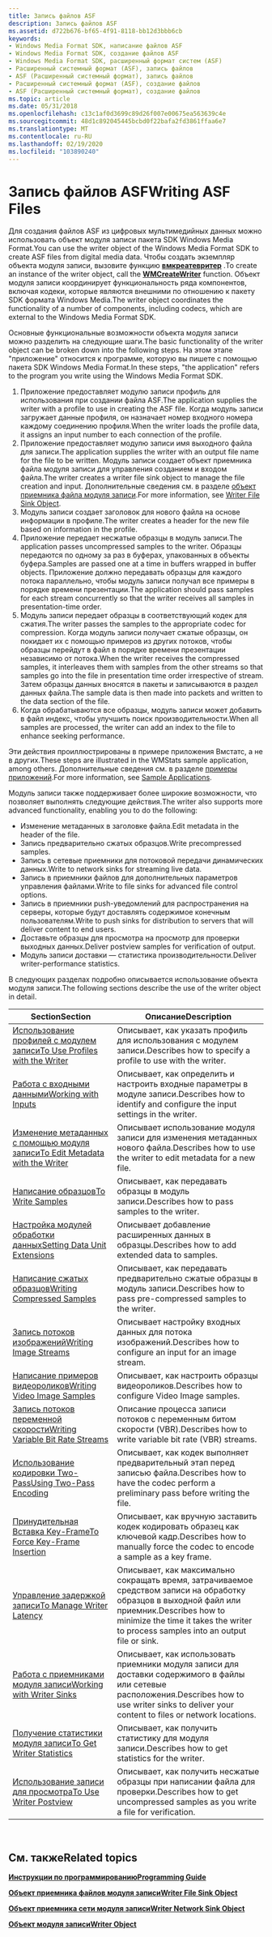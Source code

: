 ```yaml
---
title: Запись файлов ASF
description: Запись файлов ASF
ms.assetid: d722b676-bf65-4f91-8118-bb12d3bbb6cb
keywords:
- Windows Media Format SDK, написание файлов ASF
- Windows Media Format SDK, создание файлов ASF
- Windows Media Format SDK, расширенный формат систем (ASF)
- Расширенный системный формат (ASF), запись файлов
- ASF (Расширенный системный формат), запись файлов
- Расширенный системный формат (ASF), создание файлов
- ASF (Расширенный системный формат), создание файлов
ms.topic: article
ms.date: 05/31/2018
ms.openlocfilehash: c13c1af0d3699c89d26f007e00675ea563639c4e
ms.sourcegitcommit: 48d1c892045445bcbd0f22bafa2fd3861ffaa6e7
ms.translationtype: MT
ms.contentlocale: ru-RU
ms.lasthandoff: 02/19/2020
ms.locfileid: "103890240"
---
```

# <a name="writing-asf-files"></a><span data-ttu-id="2fb1b-110">Запись файлов ASF</span><span class="sxs-lookup"><span data-stu-id="2fb1b-110">Writing ASF Files</span></span>

<span data-ttu-id="2fb1b-111">Для создания файлов ASF из цифровых мультимедийных данных можно использовать объект модуля записи пакета SDK Windows Media Format.</span><span class="sxs-lookup"><span data-stu-id="2fb1b-111">You can use the writer object of the Windows Media Format SDK to create ASF files from digital media data.</span></span> <span data-ttu-id="2fb1b-112">Чтобы создать экземпляр объекта модуля записи, вызовите функцию [**вмкреатевритер**](/previous-versions/windows/desktop/api/Wmsdkidl/nf-wmsdkidl-wmcreatewriter) .</span><span class="sxs-lookup"><span data-stu-id="2fb1b-112">To create an instance of the writer object, call the [**WMCreateWriter**](/previous-versions/windows/desktop/api/Wmsdkidl/nf-wmsdkidl-wmcreatewriter) function.</span></span> <span data-ttu-id="2fb1b-113">Объект модуля записи координирует функциональность ряда компонентов, включая кодеки, которые являются внешними по отношению к пакету SDK формата Windows Media.</span><span class="sxs-lookup"><span data-stu-id="2fb1b-113">The writer object coordinates the functionality of a number of components, including codecs, which are external to the Windows Media Format SDK.</span></span>

<span data-ttu-id="2fb1b-114">Основные функциональные возможности объекта модуля записи можно разделить на следующие шаги.</span><span class="sxs-lookup"><span data-stu-id="2fb1b-114">The basic functionality of the writer object can be broken down into the following steps.</span></span> <span data-ttu-id="2fb1b-115">На этом этапе "приложение" относится к программе, которую вы пишете с помощью пакета SDK Windows Media Format.</span><span class="sxs-lookup"><span data-stu-id="2fb1b-115">In these steps, "the application" refers to the program you write using the Windows Media Format SDK.</span></span>

1.  <span data-ttu-id="2fb1b-116">Приложение предоставляет модулю записи профиль для использования при создании файла ASF.</span><span class="sxs-lookup"><span data-stu-id="2fb1b-116">The application supplies the writer with a profile to use in creating the ASF file.</span></span> <span data-ttu-id="2fb1b-117">Когда модуль записи загружает данные профиля, он назначает номер входного номера каждому соединению профиля.</span><span class="sxs-lookup"><span data-stu-id="2fb1b-117">When the writer loads the profile data, it assigns an input number to each connection of the profile.</span></span>
2.  <span data-ttu-id="2fb1b-118">Приложение предоставляет модулю записи имя выходного файла для записи.</span><span class="sxs-lookup"><span data-stu-id="2fb1b-118">The application supplies the writer with an output file name for the file to be written.</span></span> <span data-ttu-id="2fb1b-119">Модуль записи создает объект приемника файла модуля записи для управления созданием и входом файла.</span><span class="sxs-lookup"><span data-stu-id="2fb1b-119">The writer creates a writer file sink object to manage the file creation and input.</span></span> <span data-ttu-id="2fb1b-120">Дополнительные сведения см. в разделе [объект приемника файла модуля записи](writer-file-sink-object.md).</span><span class="sxs-lookup"><span data-stu-id="2fb1b-120">For more information, see [Writer File Sink Object](writer-file-sink-object.md).</span></span>
3.  <span data-ttu-id="2fb1b-121">Модуль записи создает заголовок для нового файла на основе информации в профиле.</span><span class="sxs-lookup"><span data-stu-id="2fb1b-121">The writer creates a header for the new file based on information in the profile.</span></span>
4.  <span data-ttu-id="2fb1b-122">Приложение передает несжатые образцы в модуль записи.</span><span class="sxs-lookup"><span data-stu-id="2fb1b-122">The application passes uncompressed samples to the writer.</span></span> <span data-ttu-id="2fb1b-123">Образцы передаются по одному за раз в буферах, упакованных в объекты буфера.</span><span class="sxs-lookup"><span data-stu-id="2fb1b-123">Samples are passed one at a time in buffers wrapped in buffer objects.</span></span> <span data-ttu-id="2fb1b-124">Приложение должно передавать образцы для каждого потока параллельно, чтобы модуль записи получал все примеры в порядке времени презентации.</span><span class="sxs-lookup"><span data-stu-id="2fb1b-124">The application should pass samples for each stream concurrently so that the writer receives all samples in presentation-time order.</span></span>
5.  <span data-ttu-id="2fb1b-125">Модуль записи передает образцы в соответствующий кодек для сжатия.</span><span class="sxs-lookup"><span data-stu-id="2fb1b-125">The writer passes the samples to the appropriate codec for compression.</span></span> <span data-ttu-id="2fb1b-126">Когда модуль записи получает сжатые образцы, он покидает их с помощью примеров из других потоков, чтобы образцы перейдут в файл в порядке времени презентации независимо от потока.</span><span class="sxs-lookup"><span data-stu-id="2fb1b-126">When the writer receives the compressed samples, it interleaves them with samples from the other streams so that samples go into the file in presentation time order irrespective of stream.</span></span> <span data-ttu-id="2fb1b-127">Затем образцы данных вносятся в пакеты и записываются в раздел данных файла.</span><span class="sxs-lookup"><span data-stu-id="2fb1b-127">The sample data is then made into packets and written to the data section of the file.</span></span>
6.  <span data-ttu-id="2fb1b-128">Когда обрабатываются все образцы, модуль записи может добавить в файл индекс, чтобы улучшить поиск производительности.</span><span class="sxs-lookup"><span data-stu-id="2fb1b-128">When all samples are processed, the writer can add an index to the file to enhance seeking performance.</span></span>

<span data-ttu-id="2fb1b-129">Эти действия проиллюстрированы в примере приложения Вмстатс, а не в других.</span><span class="sxs-lookup"><span data-stu-id="2fb1b-129">These steps are illustrated in the WMStats sample application, among others.</span></span> <span data-ttu-id="2fb1b-130">Дополнительные сведения см. в разделе [примеры приложений](sample-applications.md).</span><span class="sxs-lookup"><span data-stu-id="2fb1b-130">For more information, see [Sample Applications](sample-applications.md).</span></span>

<span data-ttu-id="2fb1b-131">Модуль записи также поддерживает более широкие возможности, что позволяет выполнять следующие действия.</span><span class="sxs-lookup"><span data-stu-id="2fb1b-131">The writer also supports more advanced functionality, enabling you to do the following:</span></span>

-   <span data-ttu-id="2fb1b-132">Изменение метаданных в заголовке файла.</span><span class="sxs-lookup"><span data-stu-id="2fb1b-132">Edit metadata in the header of the file.</span></span>
-   <span data-ttu-id="2fb1b-133">Запись предварительно сжатых образцов.</span><span class="sxs-lookup"><span data-stu-id="2fb1b-133">Write precompressed samples.</span></span>
-   <span data-ttu-id="2fb1b-134">Запись в сетевые приемники для потоковой передачи динамических данных.</span><span class="sxs-lookup"><span data-stu-id="2fb1b-134">Write to network sinks for streaming live data.</span></span>
-   <span data-ttu-id="2fb1b-135">Запись в приемники файлов для дополнительных параметров управления файлами.</span><span class="sxs-lookup"><span data-stu-id="2fb1b-135">Write to file sinks for advanced file control options.</span></span>
-   <span data-ttu-id="2fb1b-136">Запись в приемники push-уведомлений для распространения на серверы, которые будут доставлять содержимое конечным пользователям.</span><span class="sxs-lookup"><span data-stu-id="2fb1b-136">Write to push sinks for distribution to servers that will deliver content to end users.</span></span>
-   <span data-ttu-id="2fb1b-137">Доставьте образцы для просмотра на просмотр для проверки выходных данных.</span><span class="sxs-lookup"><span data-stu-id="2fb1b-137">Deliver postview samples for verification of output.</span></span>
-   <span data-ttu-id="2fb1b-138">Модуль записи доставки — статистика производительности.</span><span class="sxs-lookup"><span data-stu-id="2fb1b-138">Deliver writer-performance statistics.</span></span>

<span data-ttu-id="2fb1b-139">В следующих разделах подробно описывается использование объекта модуля записи.</span><span class="sxs-lookup"><span data-stu-id="2fb1b-139">The following sections describe the use of the writer object in detail.</span></span>



| <span data-ttu-id="2fb1b-140">Section</span><span class="sxs-lookup"><span data-stu-id="2fb1b-140">Section</span></span>                                                                    | <span data-ttu-id="2fb1b-141">Описание</span><span class="sxs-lookup"><span data-stu-id="2fb1b-141">Description</span></span>                                                                                            |
|----------------------------------------------------------------------------|--------------------------------------------------------------------------------------------------------|
| [<span data-ttu-id="2fb1b-142">Использование профилей с модулем записи</span><span class="sxs-lookup"><span data-stu-id="2fb1b-142">To Use Profiles with the Writer</span></span>](to-use-profiles-with-the-writer.md)     | <span data-ttu-id="2fb1b-143">Описывает, как указать профиль для использования с модулем записи.</span><span class="sxs-lookup"><span data-stu-id="2fb1b-143">Describes how to specify a profile to use with the writer.</span></span>                                             |
| [<span data-ttu-id="2fb1b-144">Работа с входными данными</span><span class="sxs-lookup"><span data-stu-id="2fb1b-144">Working with Inputs</span></span>](working-with-inputs.md)                             | <span data-ttu-id="2fb1b-145">Описывает, как определить и настроить входные параметры в модуле записи.</span><span class="sxs-lookup"><span data-stu-id="2fb1b-145">Describes how to identify and configure the input settings in the writer.</span></span>                              |
| [<span data-ttu-id="2fb1b-146">Изменение метаданных с помощью модуля записи</span><span class="sxs-lookup"><span data-stu-id="2fb1b-146">To Edit Metadata with the Writer</span></span>](to-edit-metadata-with-the-writer.md)   | <span data-ttu-id="2fb1b-147">Описывает использование модуля записи для изменения метаданных нового файла.</span><span class="sxs-lookup"><span data-stu-id="2fb1b-147">Describes how to use the writer to edit metadata for a new file.</span></span>                                       |
| [<span data-ttu-id="2fb1b-148">Написание образцов</span><span class="sxs-lookup"><span data-stu-id="2fb1b-148">To Write Samples</span></span>](to-write-samples.md)                                   | <span data-ttu-id="2fb1b-149">Описывает, как передавать образцы в модуль записи.</span><span class="sxs-lookup"><span data-stu-id="2fb1b-149">Describes how to pass samples to the writer.</span></span>                                                           |
| [<span data-ttu-id="2fb1b-150">Настройка модулей обработки данных</span><span class="sxs-lookup"><span data-stu-id="2fb1b-150">Setting Data Unit Extensions</span></span>](setting-data-unit-extensions.md)           | <span data-ttu-id="2fb1b-151">Описывает добавление расширенных данных в образцы.</span><span class="sxs-lookup"><span data-stu-id="2fb1b-151">Describes how to add extended data to samples.</span></span>                                                         |
| [<span data-ttu-id="2fb1b-152">Написание сжатых образцов</span><span class="sxs-lookup"><span data-stu-id="2fb1b-152">Writing Compressed Samples</span></span>](writing-compressed-samples.md)               | <span data-ttu-id="2fb1b-153">Описывает, как передавать предварительно сжатые образцы в модуль записи.</span><span class="sxs-lookup"><span data-stu-id="2fb1b-153">Describes how to pass pre-compressed samples to the writer.</span></span>                                            |
| [<span data-ttu-id="2fb1b-154">Запись потоков изображений</span><span class="sxs-lookup"><span data-stu-id="2fb1b-154">Writing Image Streams</span></span>](writing-image-streams.md)                         | <span data-ttu-id="2fb1b-155">Описывает настройку входных данных для потока изображений.</span><span class="sxs-lookup"><span data-stu-id="2fb1b-155">Describes how to configure an input for an image stream.</span></span>                                               |
| [<span data-ttu-id="2fb1b-156">Написание примеров видеороликов</span><span class="sxs-lookup"><span data-stu-id="2fb1b-156">Writing Video Image Samples</span></span>](writing-video-image-samples.md)             | <span data-ttu-id="2fb1b-157">Описывает, как настроить образцы видеороликов.</span><span class="sxs-lookup"><span data-stu-id="2fb1b-157">Describes how to configure Video Image samples.</span></span>                                                        |
| [<span data-ttu-id="2fb1b-158">Запись потоков переменной скорости</span><span class="sxs-lookup"><span data-stu-id="2fb1b-158">Writing Variable Bit Rate Streams</span></span>](writing-variable-bit-rate-streams.md) | <span data-ttu-id="2fb1b-159">Описание процесса записи потоков с переменным битом скорости (VBR).</span><span class="sxs-lookup"><span data-stu-id="2fb1b-159">Describes how to write variable bit rate (VBR) streams.</span></span>                                                |
| [<span data-ttu-id="2fb1b-160">Использование кодировки Two-Pass</span><span class="sxs-lookup"><span data-stu-id="2fb1b-160">Using Two-Pass Encoding</span></span>](using-two-pass-encoding.md)                     | <span data-ttu-id="2fb1b-161">Описывает, как кодек выполняет предварительный этап перед записью файла.</span><span class="sxs-lookup"><span data-stu-id="2fb1b-161">Describes how to have the codec perform a preliminary pass before writing the file.</span></span>                    |
| [<span data-ttu-id="2fb1b-162">Принудительная Вставка Key-Frame</span><span class="sxs-lookup"><span data-stu-id="2fb1b-162">To Force Key-Frame Insertion</span></span>](to-force-key-frame-insertion.md)           | <span data-ttu-id="2fb1b-163">Описывает, как вручную заставить кодек кодировать образец как ключевой кадр.</span><span class="sxs-lookup"><span data-stu-id="2fb1b-163">Describes how to manually force the codec to encode a sample as a key frame.</span></span>                           |
| [<span data-ttu-id="2fb1b-164">Управление задержкой записи</span><span class="sxs-lookup"><span data-stu-id="2fb1b-164">To Manage Writer Latency</span></span>](to-manage-writer-latency.md)                   | <span data-ttu-id="2fb1b-165">Описывает, как максимально сокращать время, затрачиваемое средством записи на обработку образцов в выходной файл или приемник.</span><span class="sxs-lookup"><span data-stu-id="2fb1b-165">Describes how to minimize the time it takes the writer to process samples into an output file or sink.</span></span> |
| [<span data-ttu-id="2fb1b-166">Работа с приемниками модуля записи</span><span class="sxs-lookup"><span data-stu-id="2fb1b-166">Working with Writer Sinks</span></span>](working-with-writer-sinks.md)                 | <span data-ttu-id="2fb1b-167">Описывает, как использовать приемники модуля записи для доставки содержимого в файлы или сетевые расположения.</span><span class="sxs-lookup"><span data-stu-id="2fb1b-167">Describes how to use writer sinks to deliver your content to files or network locations.</span></span>               |
| [<span data-ttu-id="2fb1b-168">Получение статистики модуля записи</span><span class="sxs-lookup"><span data-stu-id="2fb1b-168">To Get Writer Statistics</span></span>](to-get-writer-statistics.md)                   | <span data-ttu-id="2fb1b-169">Описывает, как получить статистику для модуля записи.</span><span class="sxs-lookup"><span data-stu-id="2fb1b-169">Describes how to get statistics for the writer.</span></span>                                                        |
| [<span data-ttu-id="2fb1b-170">Использование записи для просмотра</span><span class="sxs-lookup"><span data-stu-id="2fb1b-170">To Use Writer Postview</span></span>](to-use-writer-postview.md)                       | <span data-ttu-id="2fb1b-171">Описывает, как получить несжатые образцы при написании файла для проверки.</span><span class="sxs-lookup"><span data-stu-id="2fb1b-171">Describes how to get uncompressed samples as you write a file for verification.</span></span>                        |



 

## <a name="related-topics"></a><span data-ttu-id="2fb1b-172">См. также</span><span class="sxs-lookup"><span data-stu-id="2fb1b-172">Related topics</span></span>

<dl> <dt>

[<span data-ttu-id="2fb1b-173">**Инструкции по программированию**</span><span class="sxs-lookup"><span data-stu-id="2fb1b-173">**Programming Guide**</span></span>](programming-guide.md)
</dt> <dt>

[<span data-ttu-id="2fb1b-174">**Объект приемника файлов модуля записи**</span><span class="sxs-lookup"><span data-stu-id="2fb1b-174">**Writer File Sink Object**</span></span>](writer-file-sink-object.md)
</dt> <dt>

[<span data-ttu-id="2fb1b-175">**Объект приемника сети модуля записи**</span><span class="sxs-lookup"><span data-stu-id="2fb1b-175">**Writer Network Sink Object**</span></span>](writer-network-sink-object.md)
</dt> <dt>

[<span data-ttu-id="2fb1b-176">**Объект модуля записи**</span><span class="sxs-lookup"><span data-stu-id="2fb1b-176">**Writer Object**</span></span>](writer-object.md)
</dt> </dl>

 

 




